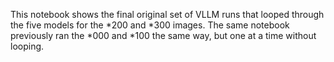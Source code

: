 This notebook shows the final original set of VLLM runs that looped through the five models for the *200 and *300 images. The same notebook previously ran the *000 and *100 the same way, but one at a time without looping.
